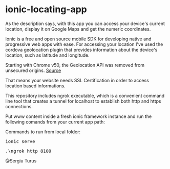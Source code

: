 # ionic-locating-app

As the description says, with this app you can access your device's current location, display it on Google Maps and get the numeric coordinates.

Ionic is a free and open source mobile SDK for developing native and progressive web apps with ease. For accessing your location I've used the cordova geolocation plugin that provides information about the device's location, such as latitude and longitude.

Starting with Chrome v50, the Geolocation API was removed from unsecured origins. <a href="https://developers.google.com/web/updates/2016/04/geolocation-on-secure-contexts-only">Source</a>

That means your website needs SSL Certification in order to access location based informations.

This repository includes ngrok executable, which is a convenient command line tool that creates a tunnel for localhost to establish both http and https connections.

Put www content inside a fresh ionic framework instance and run the following comands from your current app path:

Commands to run from local folder:
<pre>ionic serve</pre>
<pre>.\ngrok http 8100</pre>

 @Sergiu Turus
